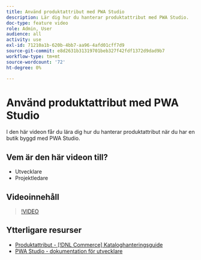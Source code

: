 ```yaml
---
title: Använd produktattribut med PWA Studio
description: Lär dig hur du hanterar produktattribut med PWA Studio.
doc-type: feature video
role: Admin, User
audience: all
activity: use
exl-id: 71210a1b-620b-4bb7-aa96-4afd01cff7d9
source-git-commit: e8d2631b31319701beb327f42fdf1372d9dad9b7
workflow-type: tm+mt
source-wordcount: '72'
ht-degree: 0%

---
```


# Använd produktattribut med PWA Studio

I den här videon får du lära dig hur du hanterar produktattribut när du har en butik byggd med PWA Studio.

## Vem är den här videon till?

- Utvecklare
- Projektledare

## Videoinnehåll

>[!VIDEO](https://video.tv.adobe.com/v/343788?quality=12&learn=on)

## Ytterligare resurser

- [Produktattribut - [!DNL Commerce] Kataloghanteringsguide](https://experienceleague.adobe.com/docs/commerce-admin/catalog/product-attributes/product-attributes.html)
- [PWA Studio - dokumentation för utvecklare](https://developer.adobe.com/commerce/pwa-studio/)
